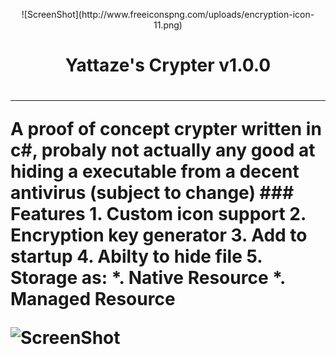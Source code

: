 <p align=center>![ScreenShot](http://www.freeiconspng.com/uploads/encryption-icon-11.png)  </p>
<h1 align=center>Yattaze's Crypter v1.0.0<h1>
<hr>
A proof of concept crypter written in c#, probaly not actually any good at hiding a executable from a decent antivirus (subject to change)  
### Features  
1. Custom icon support  
2. Encryption key generator  
3. Add to startup  
4. Abilty to hide file  
5. Storage as:  
  *. Native Resource  
  *. Managed Resource  
  
![ScreenShot](http://i.imgur.com/aRZ4lQA.png)  
